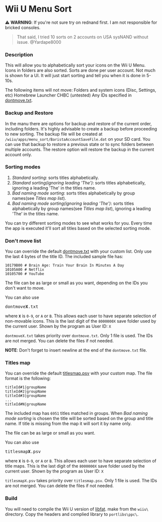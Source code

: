 # Wii U Menu Sort

:warning: **WARNING**: If you're not sure try on rednand first. I am not responsible for bricked consoles.

> That said, I tried 10 sorts on 2 accounts on USA sysNAND without issue.
> @Yardape8000

### Description

This will allow you to alphabetically sort your icons on the Wii U Menu.
Icons in folders are also sorted.
Sorts are done per user account.
Not much is shown for a UI. It will just start sorting and tell you when it is done in 5-10s.

The following items will not move:
Folders and system icons (Disc, Settings, etc)
Homebrew Launcher
CHBC (untested)
Any IDs specified in [dontmove.txt](dontmove.txt).

### Backup and Restore

In the manu there are options for backup and restore of the current order, including folders. It's highly advisable to create a backup before proceeding to new sorting. The backup file will be created at `/wiiu/apps/menu_sort/BaristaAccountSaveFile.dat` on your SD card. You can use that backup to restore a previous state or to sync folders between multiple accounts. The restore option will restore the backup in the current account only.

### Sorting modes

1. _Standard sorting_: sorts titles alphabetically.
2. _Standard sorting(ignoring leading 'The')_: sorts titles alphabetically, ignoring a leading 'The' in the titles name.
3. _Bad naming mode sorting_: sorts titles alphabetically by group names(see _Titles map list_). 
4. _Bad naming mode sorting(ignoring leading 'The')_: sorts titles alphabetically by group names(see _Titles map list_), ignoring a leading 'The' in the titles name.

You can try different sorting modes to see what works for you. Every time the app is executed it'll sort all titles based on the selected sorting mode.

### Don't move list

You can override the default [dontmove.txt](dontmove.txt) with your custom list.
Only use the last 4 bytes of the title ID.
The included sample file has:

```
10179B00 # Brain Age: Train Your Brain In Minutes A Day
10105A00 # Netflix
10105700 # YouTube
```

The file can be as large or small as you want, depending on the IDs you don't want to move.

You can also use <pre>dontmove<b>X</b>.txt</pre> where **`X`** is `0-9`, or `A` or `B`.
This allows each user to have separate selection of non-movable icons.
This is the last digit of the `8000000X` save folder used by the current user.
Shown by the program as User ID: `X`

`dontmoveX.txt` takes priority over `dontmove.txt`.
Only 1 file is used. The IDs are not merged.
You can delete the files if not needed.

**NOTE**: Don't forget to insert newline at the end of the `dontmove.txt` file.

### Titles map

You can override the default [titlesmap.psv](titlesmap.psv) with your custom map.
The file format is the following:
```
titleId#1|groupName
titleId#2|groupName
titleId#3|groupName
...
titleId#N|groupName
```

The included map has `6951` titles matched in groups. When _Bad naming mode sorting_ is chosen the title will be sorted based on the group and title name. If title is missing from the map it will sort it by name only.

The file can be as large or small as you want.

You can also use <pre>titlesmap<b>X</b>.psv</pre> where **`X`** is `0-9`, or `A` or `B`.
This allows each user to have separate selection of title maps.
This is the last digit of the `8000000X` save folder used by the current user.
Shown by the program as User ID: `X`

`titlesmapX.psv` takes priority over `titlesmap.psv`.
Only 1 file is used. The IDs are not merged.
You can delete the files if not needed.

### Build

You will need to compile the Wii U version of [libfat](https://github.com/dimok789/libfat).
make from the `wiiu\` directory.
Copy the headers and complied library to `portlibs\ppc\`.
